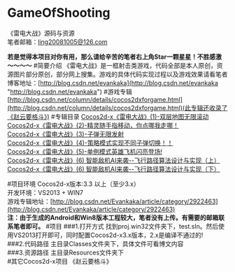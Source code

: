 # GameOfShooting
《雷电大战》源码与资源   
笔者邮箱：ling20081005@126.com
 
**若是觉得本项目对你有用，那么请给辛苦的笔者右上角Star一颗星星！不胜感激～～～～**
#简要介绍
《雷电大战》是一框射击类游戏，代码全部是本人原创，资源图片部分原创，部分网上搜集。游戏的具体代码实现过程以及游戏效果请看笔者博客地址：[http://blog.csdn.net/evankaka](http://blog.csdn.net/evankaka "http://blog.csdn.net/evankaka")
#游戏专辑
[http://blog.csdn.net/column/details/cocos2dxforgame.html](http://blog.csdn.net/column/details/cocos2dxforgame.html)(此专辑还收录了《赵云要格斗》)
#专辑目录
[Cocos2d-x《雷电大战》(1)-双层地图无限滚动](http://blog.csdn.net/evankaka/article/details/43972397)  
[Cocos2d-x《雷电大战》(2)-精灵随手指移动，你点哪我走哪！](http://blog.csdn.net/evankaka/article/details/44135555)  
[Cocos2d-x《雷电大战》(3)-子弹无限发射](http://blog.csdn.net/evankaka/article/details/44277733)   
[Cocos2d-x《雷电大战》(4)-策略模式实现不同子弹切换！！](http://blog.csdn.net/evankaka/article/details/44783337)  
[Cocos2d-x《雷电大战》(5)-单例模式英雄飞机闪亮登场!](http://blog.csdn.net/evankaka/article/details/44900973)   
[Cocos2d-x《雷电大战》(6) 智能敌机AI来袭--飞行路径算法设计与实现（上）](http://blog.csdn.net/evankaka/article/details/45103333)   
[Cocos2d-x《雷电大战》(6) 智能敌机AI来袭--飞行路径算法设计与实现（下）](http://blog.csdn.net/evankaka/article/details/45419357)   

#项目环境
Cocos2d-x版本:3.3 以上（至少3.x）   
开发环境：VS2013 + WIN7    
游戏专辑地址：[http://blog.csdn.net/Evankaka/article/category/2922463](http://blog.csdn.net/Evankaka/article/category/2922463)  
**注：由于生成的Android和Win8版本工程较大，笔者没有上传。有需要的邮箱联系笔者即可。**
#项目
###1.打开方式
找到proj.win32文件夹下，test.sln。然后使用VS2013打开即可，同时配置Cocos2d-x3.x版本，2.x是编译不通过的!    
###2.代码路径
主目录Classes文件夹下，具体文件可看博文内容   
###3.资源路径
主目录Resources文件夹下  
#其它Cocos2d-x项目
《赵云要格斗》
